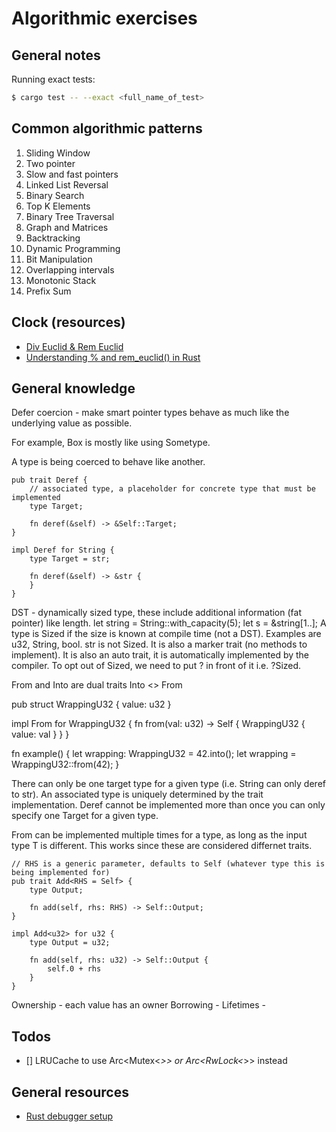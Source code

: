 # Algorithmic exercises

## General notes

Running exact tests:

```sh
$ cargo test -- --exact <full_name_of_test>
```

## Common algorithmic patterns

1. Sliding Window
2. Two pointer
3. Slow and fast pointers
4. Linked List Reversal
5. Binary Search
6. Top K Elements
7. Binary Tree Traversal
8. Graph and Matrices
9. Backtracking
10. Dynamic Programming
11. Bit Manipulation 
12. Overlapping intervals
13. Monotonic Stack
14. Prefix Sum

## Clock (resources)

- [Div Euclid & Rem Euclid](https://notes.statn.dev/languages/rust/div_rem/div_euclid_rem_euclid.html)
- [Understanding % and rem_euclid() in Rust](https://www.iainmaitland.com/remainder)

## General knowledge

Defer coercion - make smart pointer types behave as much like the underlying value as possible.

For example, Box<Sometype> is mostly like using Sometype.

A type is being coerced to behave like another.

```
pub trait Deref {
    // associated type, a placeholder for concrete type that must be implemented
    type Target;

    fn deref(&self) -> &Self::Target;
}

impl Deref for String {
    type Target = str;

    fn deref(&self) -> &str {
    }
}
```

DST - dynamically sized type, these include additional information (fat pointer) like length. let string = String::with_capacity(5); let s = &string[1..];
A type is Sized if the size is known at compile time (not a DST). Examples are u32, String, bool. str is not Sized. It is also a marker trait (no methods to implement). It is also an auto trait, it is automatically implemented by the compiler. To opt out of Sized, we need to put ? in front of it i.e. ?Sized. 

From and Into are dual traits Into <> From

pub struct WrappingU32 {
    value: u32
}

impl From<u32> for WrappingU32 {
    fn from(val: u32) -> Self {
        WrappingU32 {
            value: val
        }
    }
}

fn example() {
    let wrapping: WrappingU32 = 42.into();
    let wrapping = WrappingU32::from(42);
}

There can only be one target type for a given type (i.e. String can only deref to str). An associated type is uniquely determined by the trait implementation. Deref cannot be implemented more than once you can only specify one Target for a given type. 

From<T> can be implemented multiple times for a type, as long as the input type T is different. This works since these are considered differnet traits. 

```
// RHS is a generic parameter, defaults to Self (whatever type this is being implemented for)
pub trait Add<RHS = Self> {
    type Output;

    fn add(self, rhs: RHS) -> Self::Output;
}

impl Add<u32> for u32 {
    type Output = u32;

    fn add(self, rhs: u32) -> Self::Output {
        self.0 + rhs
    }
}
```

Ownership - each value has an owner
Borrowing - 
Lifetimes - 

## Todos

- [] LRUCache to use Arc<Mutex<_>> or Arc<RwLock<_>> instead

## General resources

- [Rust debugger setup](https://gist.github.com/xanathar/c7c83e6d53b72dd4464f695607012629)
